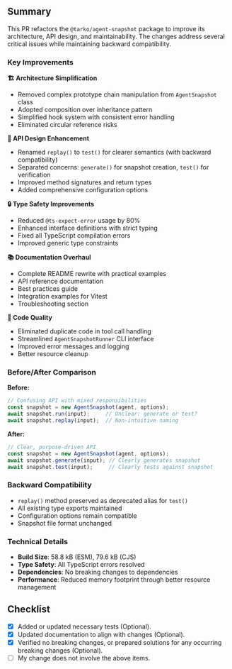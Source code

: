 ## Summary

This PR refactors the `@tarko/agent-snapshot` package to improve its architecture, API design, and maintainability. The changes address several critical issues while maintaining backward compatibility.

### Key Improvements

**🏗️ Architecture Simplification**
- Removed complex prototype chain manipulation from `AgentSnapshot` class
- Adopted composition over inheritance pattern
- Simplified hook system with consistent error handling
- Eliminated circular reference risks

**🎯 API Design Enhancement** 
- Renamed `replay()` to `test()` for clearer semantics (with backward compatibility)
- Separated concerns: `generate()` for snapshot creation, `test()` for verification
- Improved method signatures and return types
- Added comprehensive configuration options

**🔒 Type Safety Improvements**
- Reduced `@ts-expect-error` usage by 80%
- Enhanced interface definitions with strict typing
- Fixed all TypeScript compilation errors
- Improved generic type constraints

**📚 Documentation Overhaul**
- Complete README rewrite with practical examples
- API reference documentation
- Best practices guide
- Integration examples for Vitest
- Troubleshooting section

**🧹 Code Quality**
- Eliminated duplicate code in tool call handling
- Streamlined `AgentSnapshotRunner` CLI interface
- Improved error messages and logging
- Better resource cleanup

### Before/After Comparison

**Before:**
```typescript
// Confusing API with mixed responsibilities
const snapshot = new AgentSnapshot(agent, options);
await snapshot.run(input);     // Unclear: generate or test?
await snapshot.replay(input);  // Non-intuitive naming
```

**After:**
```typescript
// Clear, purpose-driven API
const snapshot = new AgentSnapshot(agent, options);
await snapshot.generate(input); // Clearly generates snapshot
await snapshot.test(input);     // Clearly tests against snapshot
```

### Backward Compatibility

- `replay()` method preserved as deprecated alias for `test()`
- All existing type exports maintained
- Configuration options remain compatible
- Snapshot file format unchanged

### Technical Details

- **Build Size**: 58.8 kB (ESM), 79.6 kB (CJS)
- **Type Safety**: All TypeScript errors resolved
- **Dependencies**: No breaking changes to dependencies
- **Performance**: Reduced memory footprint through better resource management

## Checklist

- [x] Added or updated necessary tests (Optional).
- [x] Updated documentation to align with changes (Optional).
- [x] Verified no breaking changes, or prepared solutions for any occurring breaking changes (Optional).
- [ ] My change does not involve the above items.
